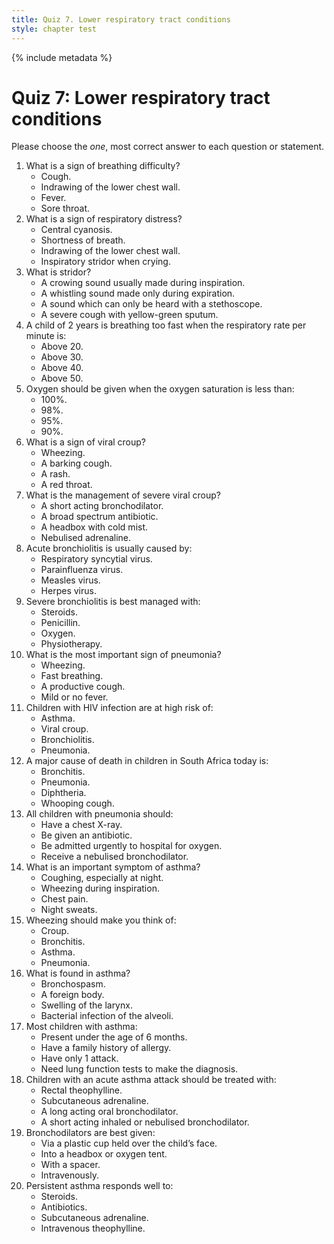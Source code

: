 ```yaml
---
title: Quiz 7. Lower respiratory tract conditions
style: chapter test
---
```


{% include metadata %}

# Quiz 7: Lower respiratory tract conditions

Please choose the *one*, most correct answer to each question or statement.

1.	What is a sign of breathing difficulty?
	-	Cough.
	+	Indrawing of the lower chest wall.
	-	Fever.
	-	Sore throat.
2.	What is a sign of respiratory distress?
	+	Central cyanosis.
	-	Shortness of breath.
	-	Indrawing of the lower chest wall.
	-	Inspiratory stridor when crying.
3.	What is stridor?
	+	A crowing sound usually made during inspiration.
	-	A whistling sound made only during expiration.
	-	A sound which can only be heard with a stethoscope.
	-	A severe cough with yellow-green sputum.
4.	A child of 2 years is breathing too fast when the respiratory rate per minute is:
	-	Above 20.
	-	Above 30.
	+	Above 40.
	-	Above 50.	
5.	Oxygen should be given when the oxygen saturation is less than:
	-	100%.
	-	98%.
	-	95%.
	+	90%.
6.	What is a sign of viral croup?
	-	Wheezing.
	+	A barking cough.
	-	A rash.
	-	A red throat.
7.	What is the management of severe viral croup?
	-	A short acting bronchodilator.
	-	A broad spectrum antibiotic.
	-	A headbox with cold mist.
	+	Nebulised adrenaline.
8.	Acute bronchiolitis is usually caused by:
	+	Respiratory syncytial virus.
	-	Parainfluenza virus.
	-	Measles virus.
	-	Herpes virus.
9.	Severe bronchiolitis is best managed with:
	-	Steroids.
	-	Penicillin.
	+	Oxygen.
	-	Physiotherapy.
10.	What is the most important sign of pneumonia?
	-	Wheezing.
	+	Fast breathing.
	-	A productive cough.
	-	Mild or no fever.
11.	Children with HIV infection are at high risk of:
	-	Asthma.
	-	Viral croup.
	-	Bronchiolitis.
	+	Pneumonia.
12.	A major cause of death in children in South Africa today is:
	-	Bronchitis.
	+	Pneumonia.
	-	Diphtheria.
	-	Whooping cough.
13.	All children with pneumonia should:
	-	Have a chest X-ray.
	+	Be given an antibiotic.
	-	Be admitted urgently to hospital for oxygen.
	-	Receive a nebulised bronchodilator.
14.	What is an important symptom of asthma?
	+	Coughing, especially at night.
	-	Wheezing during inspiration.
	-	Chest pain.
	-	Night sweats.
15.	Wheezing should make you think of:
	-	Croup.
	-	Bronchitis.
	+	Asthma.
	-	Pneumonia.
16.	What is found in asthma?
	+	Bronchospasm.
	-	A foreign body.
	-	Swelling of the larynx.
	-	Bacterial infection of the alveoli.
17.	Most children with asthma:
	-	Present under the age of 6 months.
	+	Have a family history of allergy.
	-	Have only 1 attack.
	-	Need lung function tests to make the diagnosis.
18.	Children with an acute asthma attack should be treated with:
	-	Rectal theophylline.
	-	Subcutaneous adrenaline.
	+	A long acting oral bronchodilator.
	-	A short acting inhaled or nebulised bronchodilator.
19.	Bronchodilators are best given:
	-	Via a plastic cup held over the child’s face.
	-	Into a headbox or oxygen tent.
	-	With a spacer.
	+	Intravenously.
20.	Persistent asthma responds well to:
	+	Steroids.
	-	Antibiotics.
	-	Subcutaneous adrenaline.
	-	Intravenous theophylline.